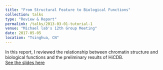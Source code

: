 ```yaml
---
title: "From Structural Feature to Biological Functions"
collection: talks
type: "Review & Report"
permalink: /talks/2013-03-01-tutorial-1
venue: "Michael lab's 12th Group Meeting"
date: 2017-05-05
location: "Tsinghua, CN"
---
```

In this report, I reviewed the relationship between chromatin structure and biological functions and the preliminary results of HiCDB.  
[See the slides here](https://ChenFengling.github.io/files/From%20Structural%20Feature%20to%20Biological%20Functions.pdf)

